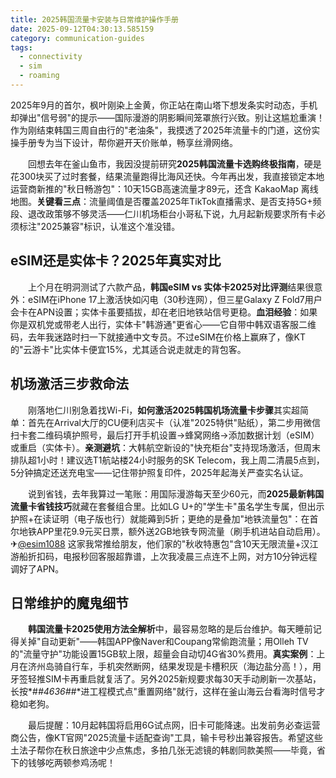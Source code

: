 ```yaml
---
title: 2025韩国流量卡安装与日常维护操作手册
date: 2025-09-12T04:30:13.585159
category: communication-guides
tags:
  - connectivity
  - sim
  - roaming
---
```


2025年9月的首尔，枫叶刚染上金黄，你正站在南山塔下想发条实时动态，手机却弹出"信号弱"的提示——国际漫游的阴影瞬间笼罩旅行兴致。别让这尴尬重演！作为刚结束韩国三周自由行的"老油条"，我摸透了2025年流量卡的门道，这份实操手册专为当下设计，帮你避开天价账单，畅享丝滑网络。

　　回想去年在釜山鱼市，我因没提前研究**2025韩国流量卡选购终极指南**，硬是花300块买了过时套餐，结果流量跑得比海风还快。今年再出发，我直接锁定本地运营商新推的"秋日畅游包"：10天15GB高速流量才89元，还含 KakaoMap 离线地图。**关键看三点**：流量阈值是否覆盖2025年TikTok直播需求、是否支持5G+频段、退改政策够不够灵活——仁川机场柜台小哥私下说，九月起新规要求所有卡必须标注"2025兼容"标识，认准这个准没错。

## eSIM还是实体卡？2025年真实对比

　　上个月在明洞测试了六款产品，**韩国eSIM vs 实体卡2025对比评测**结果很意外：eSIM在iPhone 17上激活快如闪电（30秒连网），但三星Galaxy Z Fold7用户会卡在APN设置；实体卡虽要插拔，却在老旧地铁站信号更稳。**血泪经验**：如果你是双机党或带老人出行，实体卡"韩游通"更省心——它自带中韩双语客服二维码，去年我迷路时扫一下就接通中文专员。不过eSIM在价格上赢麻了，像KT的"云游卡"比实体卡便宜15%，尤其适合说走就走的背包客。

## 机场激活三步救命法

　　刚落地仁川别急着找Wi-Fi，**如何激活2025韩国机场流量卡步骤**其实超简单：首先在Arrival大厅的CU便利店买卡（认准"2025特供"贴纸），第二步用微信扫卡套二维码填护照号，最后打开手机设置→蜂窝网络→添加数据计划（eSIM）或重启（实体卡）。**亲测避坑**：大韩航空新设的"快充柜台"支持现场激活，但周末排队超1小时！建议选T1航站楼24小时服务的SK Telecom，我上周二清晨5点到，5分钟搞定还送充电宝——记住带护照复印件，2025年起海关严查实名认证。

　　说到省钱，去年我算过一笔账：用国际漫游每天至少60元，而**2025最新韩国流量卡省钱技巧**就藏在套餐组合里。比如LG U+的"学生卡"虽名学生专属，但出示护照+在读证明（电子版也行）就能薅到5折；更绝的是叠加"地铁流量包"：在首尔地铁APP里花9.9元买日票，额外送2GB地铁专网流量（刷手机进站自动启用）。✈[@esim1088](https://t.me/s/esim1088) 这家我常推给朋友，他们家的"秋收特惠包"含10天无限流量+汉江游船折扣码，电报秒回客服超靠谱，上次我凌晨三点连不上网，对方10分钟远程调好了APN。

## 日常维护的魔鬼细节

　　**韩国流量卡2025使用方法全解析**中，最容易忽略的是后台维护。每天睡前记得关掉"自动更新"——韩国APP像Naver和Coupang常偷跑流量；用Olleh TV的"流量守护"功能设置15GB软上限，超量会自动切4G省30%费用。**真实案例**：上月在济州岛骑自行车，手机突然断网，结果发现是卡槽积灰（海边盐分高！），用牙签轻推SIM卡再重启就复活了。另外2025新规要求每30天手动刷新一次基站，长按*#*#4636#*#*进工程模式点"重置网络"就行，这样在釜山海云台看海时信号才稳如老狗。

　　最后提醒：10月起韩国将启用6G试点网，旧卡可能降速。出发前务必查运营商公告，像KT官网"2025流量卡适配查询"工具，输卡号秒出兼容报告。希望这些土法子帮你在秋日旅途中少点焦虑，多拍几张无滤镜的韩剧同款美照——毕竟，省下的钱够吃两顿参鸡汤呢！